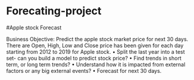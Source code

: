 # Forecating-project

#Apple stock Forecast 

Business Objective:
Predict the apple stock market price for next 30 days. 
There are Open, High, Low and Close price has been given for each day starting from 2012 to 2019 for Apple stock. 
•	Split the last year into a test set- can you build a model to predict stock price?
•	Find trends in short term, or long term trends?
•	Understand how it is impacted from external factors or any big external events?
•	Forecast for next 30 days.
